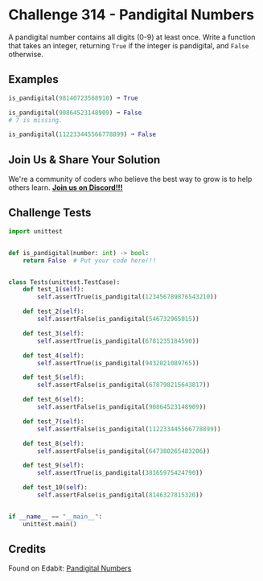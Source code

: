 # Challenge 314 - Pandigital Numbers

A pandigital number contains all digits (0-9) at least once. Write a function that takes an integer, returning `True` if the integer is pandigital, and `False` otherwise.

## Examples
```python
is_pandigital(98140723568910) ➞ True

is_pandigital(90864523148909) ➞ False
# 7 is missing.

is_pandigital(112233445566778899) ➞ False
```
## Join Us & Share Your Solution

We're a community of coders who believe the best way to grow is to help others learn. **[Join us on Discord!!!](https://discord.gg/sfHykntuGy)**

## Challenge Tests
```python
import unittest


def is_pandigital(number: int) -> bool:
    return False  # Put your code here!!!


class Tests(unittest.TestCase):
    def test_1(self):
        self.assertTrue(is_pandigital(123456789876543210))

    def test_2(self):
        self.assertFalse(is_pandigital(546732965015))

    def test_3(self):
        self.assertTrue(is_pandigital(6781235184590))

    def test_4(self):
        self.assertTrue(is_pandigital(9432821089765))

    def test_5(self):
        self.assertFalse(is_pandigital(678798215643817))

    def test_6(self):
        self.assertFalse(is_pandigital(90864523148909))

    def test_7(self):
        self.assertFalse(is_pandigital(112233445566778899))

    def test_8(self):
        self.assertFalse(is_pandigital(647380265483206))

    def test_9(self):
        self.assertTrue(is_pandigital(38165975424790))

    def test_10(self):
        self.assertFalse(is_pandigital(8146327815320))


if __name__ == "__main__":
    unittest.main()
```
## Credits

Found on Edabit: [Pandigital Numbers](https://edabit.com/challenge/x44ZRvQtJ6TyZQhwx)

